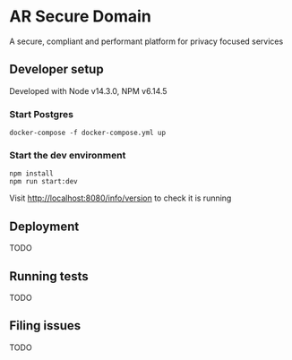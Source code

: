 
# AR Secure Domain

A secure, compliant and performant platform for privacy focused services

## Developer setup

Developed with Node v14.3.0, NPM v6.14.5

### Start Postgres

```
docker-compose -f docker-compose.yml up
```

### Start the dev environment

```
npm install
npm run start:dev
```

Visit [http://localhost:8080/info/version](http://localhost:8080/info/version) to check it is running

## Deployment

TODO

## Running tests

TODO

## Filing issues

TODO
